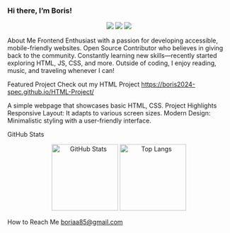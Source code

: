 <h3>Hi there, I’m Boris!</h3>

<p align="center"> <img src="https://img.shields.io/badge/HTML-F06529?style=for-the-badge&logo=html5&logoColor=white"/> <img src="https://img.shields.io/badge/CSS-2965F1?style=for-the-badge&logo=css3&logoColor=white"/> <img src="https://img.shields.io/badge/Javascript-F7DF1E?style=for-the-badge&logo=javascript&logoColor=black"/> </p>
<p 


  
About Me
Frontend Enthusiast with a passion for developing accessible, mobile-friendly websites.
Open Source Contributor who believes in giving back to the community.
Constantly learning new skills—recently started exploring HTML, JS, CSS, and more.
Outside of coding, I enjoy reading, music, and traveling whenever I can!

Featured Project
Check out my HTML Project https://boris2024-spec.github.io/HTML-Project/

A simple webpage that showcases basic HTML, CSS.
Project Highlights
Responsive Layout: It adapts to various screen sizes.
Modern Design: Minimalistic styling with a user-friendly interface.

GitHub Stats
<p align="center"> <img src="https://github-readme-stats.vercel.app/api?username=boris2024-spec&show_icons=true&theme=radical" alt="GitHub Stats" height="150"/> <img src="https://github-readme-stats.vercel.app/api/top-langs/?username=boris2024-spec&layout=compact&theme=radical" alt="Top Langs" height="150"/> </p>



How to Reach Me
boriaa85@gmail.com
